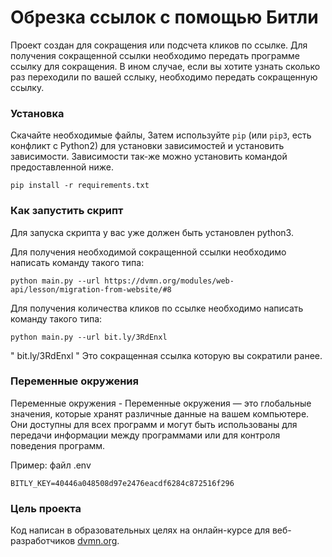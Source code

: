 # Обрезка ссылок с помощью Битли
Проект создан для сокращения или подсчета кликов по ссылке. Для получения сокращенной ссылки необходимо передать программе ссылку для сокращения. В ином случае, если вы хотите узнать сколько раз переходили по вашей сслыку, необходимо передать сокращенную ссылку.

### Установка
Скачайте необходимые файлы, Затем используйте `pip` (или `pip3`, есть конфликт с Python2) для установки зависимостей и установить зависимости. Зависимости
так-же можно установить командой предоставленной ниже.
```
pip install -r requirements.txt
```
### Как запустить скрипт
Для запуска скрипта у вас уже должен быть установлен python3.

Для получения необходимой сокращенной ссылки необходимо написать команду такого типа:
```
python main.py --url https://dvmn.org/modules/web-api/lesson/migration-from-website/#8
```

Для получения количества кликов по ссылке необходимо написать команду такого типа:
```
python main.py --url bit.ly/3RdEnxl
```
" bit.ly/3RdEnxl " Это сокращенная ссылка которую вы сократили ранее.

### Переменные окружения
Переменные окружения - Переменные окружения — это глобальные значения, которые хранят различные данные на вашем компьютере. Они доступны для всех программ и могут быть использованы для передачи информации между программами или для контроля поведения программ.

Пример: файл .env
```
BITLY_KEY=40446a048508d97e2476eacdf6284c872516f296
```

### Цель проекта


Код написан в образовательных целях на онлайн-курсе для веб-разработчиков [dvmn.org](https://dvmn.org/).
